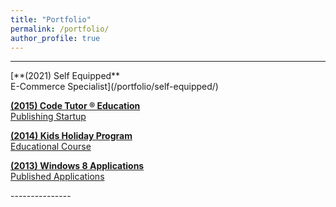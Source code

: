 ```yaml
---
title: "Portfolio"
permalink: /portfolio/
author_profile: true
---
```



---------------
<p></p><p></p>
[**(2021) Self Equipped** <br>E-Commerce Specialist](/portfolio/self-equipped/)

<!-- [**(2020) University of Auckland** <br>Undergraduate Student](/portfolio/university-of-auckland/)

[**(2019) University of Auckland** <br>Undergraduate Student](/portfolio/university-of-auckland/)

[**(2018) University of Auckland** <br>Undergraduate Student](/portfolio/university-of-auckland/)

[**(2017) University of Auckland** <br>Undergraduate Student](/portfolio/university-of-auckland/)

[**(2016) University of Auckland** <br>Undergraduate Student](/portfolio/university-of-auckland/) -->

[**(2015) Code Tutor ® Education** <br>Publishing Startup](/portfolio/code-tutor-education/)

[**(2014) Kids Holiday Program** <br>Educational Course](/portfolio/kids-holiday-program/)

[**(2013) Windows 8 Applications** <br>Published Applications](/portfolio/windows-8-applications/)
<p></p><p></p>
---------------